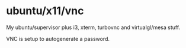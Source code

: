 # ubuntu/x11/vnc

My ubuntu/supervisor plus i3, xterm, turbovnc and virtualgl/mesa stuff.

VNC is setup to autogenerate a password.